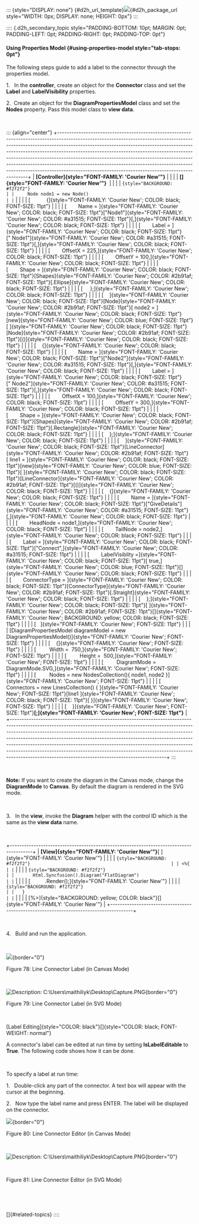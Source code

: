 ::: {style="DISPLAY: none"}
[](ms-xhelp:///?Id=d2h_url_template){#d2h_url_template}![](!package_url!){#d2h_package_url style="WIDTH: 0px; DISPLAY: none; HEIGHT: 0px"}
:::

:::: {.d2h_secondary_topic style="PADDING-BOTTOM: 10pt; MARGIN: 0pt; PADDING-LEFT: 0pt; PADDING-RIGHT: 0pt; PADDING-TOP: 0pt"}
#### Using Properties Model {#using-properties-model style="tab-stops: 0pt"}

The following steps guide to add a label to the connector through the properties model.

1.   In the **controller**, create an object for the **Connector** class and set the **Label** and **LabelVisibility** properties.

2.  Create an object for the **DiagramPropertiesModel** class and set the **Nodes** property. Pass this model class to **view data**.

 

::: {align="center"}
+-----------------------------------------------------------------------------------------------------------------------------------------------------------------------------------------------------------------------------------------------------------------------------------------------------------------------------------------------------------------------------------------------------------------------------------------------------------------------------------------------------------------------------------------------------+
| **[Controller]{style="FONT-FAMILY: 'Courier New'"}**                                                                                                                                                                                                                                                                                                                                                                                                                                                                                                |
|                                                                                                                                                                                                                                                                                                                                                                                                                                                                                                                                                     |
| **[]{style="FONT-FAMILY: 'Courier New'"}**                                                                                                                                                                                                                                                                                                                                                                                                                                                                                                          |
|                                                                                                                                                                                                                                                                                                                                                                                                                                                                                                                                                     |
| ``` {style="BACKGROUND: #f2f2f2"}                                                                                                                                                                                                                                                                                                                                                                                                                                                                                                                   |
|     Node node1 = new Node()                                                                                                                                                                                                                                                                                                                                                                                                                                                                                                                         |
| ```                                                                                                                                                                                                                                                                                                                                                                                                                                                                                                                                                 |
|                                                                                                                                                                                                                                                                                                                                                                                                                                                                                                                                                     |
| [           {]{style="FONT-FAMILY: 'Courier New'; COLOR: black; FONT-SIZE: 11pt"}                                                                                                                                                                                                                                                                                                                                                                                                                                                                   |
|                                                                                                                                                                                                                                                                                                                                                                                                                                                                                                                                                     |
| [        Name = ]{style="FONT-FAMILY: 'Courier New'; COLOR: black; FONT-SIZE: 11pt"}[\"Node1\"]{style="FONT-FAMILY: 'Courier New'; COLOR: #a31515; FONT-SIZE: 11pt"}[,]{style="FONT-FAMILY: 'Courier New'; COLOR: black; FONT-SIZE: 11pt"}                                                                                                                                                                                                                                                                                                          |
|                                                                                                                                                                                                                                                                                                                                                                                                                                                                                                                                                     |
| [        Label = ]{style="FONT-FAMILY: 'Courier New'; COLOR: black; FONT-SIZE: 11pt"}[\" Node1\"]{style="FONT-FAMILY: 'Courier New'; COLOR: #a31515; FONT-SIZE: 11pt"}[,]{style="FONT-FAMILY: 'Courier New'; COLOR: black; FONT-SIZE: 11pt"}                                                                                                                                                                                                                                                                                                        |
|                                                                                                                                                                                                                                                                                                                                                                                                                                                                                                                                                     |
| [        OffsetX = 225,]{style="FONT-FAMILY: 'Courier New'; COLOR: black; FONT-SIZE: 11pt"}                                                                                                                                                                                                                                                                                                                                                                                                                                                         |
|                                                                                                                                                                                                                                                                                                                                                                                                                                                                                                                                                     |
| [        OffsetY = 100,]{style="FONT-FAMILY: 'Courier New'; COLOR: black; FONT-SIZE: 11pt"}                                                                                                                                                                                                                                                                                                                                                                                                                                                         |
|                                                                                                                                                                                                                                                                                                                                                                                                                                                                                                                                                     |
| [        Shape = ]{style="FONT-FAMILY: 'Courier New'; COLOR: black; FONT-SIZE: 11pt"}[Shapes]{style="FONT-FAMILY: 'Courier New'; COLOR: #2b91af; FONT-SIZE: 11pt"}[.Ellipse]{style="FONT-FAMILY: 'Courier New'; COLOR: black; FONT-SIZE: 11pt"}                                                                                                                                                                                                                                                                                                     |
|                                                                                                                                                                                                                                                                                                                                                                                                                                                                                                                                                     |
| [     };]{style="FONT-FAMILY: 'Courier New'; COLOR: black; FONT-SIZE: 11pt"}                                                                                                                                                                                                                                                                                                                                                                                                                                                                        |
|                                                                                                                                                                                                                                                                                                                                                                                                                                                                                                                                                     |
| [    ]{style="FONT-FAMILY: 'Courier New'; COLOR: black; FONT-SIZE: 11pt"}[Node]{style="FONT-FAMILY: 'Courier New'; COLOR: #2b91af; FONT-SIZE: 11pt"}[ node2 = ]{style="FONT-FAMILY: 'Courier New'; COLOR: black; FONT-SIZE: 11pt"}[new]{style="FONT-FAMILY: 'Courier New'; COLOR: blue; FONT-SIZE: 11pt"}[ ]{style="FONT-FAMILY: 'Courier New'; COLOR: black; FONT-SIZE: 11pt"}[Node]{style="FONT-FAMILY: 'Courier New'; COLOR: #2b91af; FONT-SIZE: 11pt"}[()]{style="FONT-FAMILY: 'Courier New'; COLOR: black; FONT-SIZE: 11pt"}                   |
|                                                                                                                                                                                                                                                                                                                                                                                                                                                                                                                                                     |
| [    {]{style="FONT-FAMILY: 'Courier New'; COLOR: black; FONT-SIZE: 11pt"}                                                                                                                                                                                                                                                                                                                                                                                                                                                                          |
|                                                                                                                                                                                                                                                                                                                                                                                                                                                                                                                                                     |
| [        Name = ]{style="FONT-FAMILY: 'Courier New'; COLOR: black; FONT-SIZE: 11pt"}[\"Node2\"]{style="FONT-FAMILY: 'Courier New'; COLOR: #a31515; FONT-SIZE: 11pt"}[,]{style="FONT-FAMILY: 'Courier New'; COLOR: black; FONT-SIZE: 11pt"}                                                                                                                                                                                                                                                                                                          |
|                                                                                                                                                                                                                                                                                                                                                                                                                                                                                                                                                     |
| [        Label = ]{style="FONT-FAMILY: 'Courier New'; COLOR: black; FONT-SIZE: 11pt"}[\" Node2\"]{style="FONT-FAMILY: 'Courier New'; COLOR: #a31515; FONT-SIZE: 11pt"}[,]{style="FONT-FAMILY: 'Courier New'; COLOR: black; FONT-SIZE: 11pt"}                                                                                                                                                                                                                                                                                                        |
|                                                                                                                                                                                                                                                                                                                                                                                                                                                                                                                                                     |
| [        OffsetX = 100,]{style="FONT-FAMILY: 'Courier New'; COLOR: black; FONT-SIZE: 11pt"}                                                                                                                                                                                                                                                                                                                                                                                                                                                         |
|                                                                                                                                                                                                                                                                                                                                                                                                                                                                                                                                                     |
| [        OffsetY = 300,]{style="FONT-FAMILY: 'Courier New'; COLOR: black; FONT-SIZE: 11pt"}                                                                                                                                                                                                                                                                                                                                                                                                                                                         |
|                                                                                                                                                                                                                                                                                                                                                                                                                                                                                                                                                     |
| [        Shape = ]{style="FONT-FAMILY: 'Courier New'; COLOR: black; FONT-SIZE: 11pt"}[Shapes]{style="FONT-FAMILY: 'Courier New'; COLOR: #2b91af; FONT-SIZE: 11pt"}[.Rectangle]{style="FONT-FAMILY: 'Courier New'; COLOR: black; FONT-SIZE: 11pt"}                                                                                                                                                                                                                                                                                                   |
|                                                                                                                                                                                                                                                                                                                                                                                                                                                                                                                                                     |
| [    };]{style="FONT-FAMILY: 'Courier New'; COLOR: black; FONT-SIZE: 11pt"}                                                                                                                                                                                                                                                                                                                                                                                                                                                                         |
|                                                                                                                                                                                                                                                                                                                                                                                                                                                                                                                                                     |
| [    ]{style="FONT-FAMILY: 'Courier New'; COLOR: black; FONT-SIZE: 11pt"}[LineConnector]{style="FONT-FAMILY: 'Courier New'; COLOR: #2b91af; FONT-SIZE: 11pt"}[ line1 = ]{style="FONT-FAMILY: 'Courier New'; COLOR: black; FONT-SIZE: 11pt"}[new]{style="FONT-FAMILY: 'Courier New'; COLOR: blue; FONT-SIZE: 11pt"}[ ]{style="FONT-FAMILY: 'Courier New'; COLOR: black; FONT-SIZE: 11pt"}[LineConnector]{style="FONT-FAMILY: 'Courier New'; COLOR: #2b91af; FONT-SIZE: 11pt"}[()]{style="FONT-FAMILY: 'Courier New'; COLOR: black; FONT-SIZE: 11pt"} |
|                                                                                                                                                                                                                                                                                                                                                                                                                                                                                                                                                     |
| [    {]{style="FONT-FAMILY: 'Courier New'; COLOR: black; FONT-SIZE: 11pt"}                                                                                                                                                                                                                                                                                                                                                                                                                                                                          |
|                                                                                                                                                                                                                                                                                                                                                                                                                                                                                                                                                     |
| [        Name = ]{style="FONT-FAMILY: 'Courier New'; COLOR: black; FONT-SIZE: 11pt"}[\"GiveDetails\"]{style="FONT-FAMILY: 'Courier New'; COLOR: #a31515; FONT-SIZE: 11pt"}[,]{style="FONT-FAMILY: 'Courier New'; COLOR: black; FONT-SIZE: 11pt"}                                                                                                                                                                                                                                                                                                    |
|                                                                                                                                                                                                                                                                                                                                                                                                                                                                                                                                                     |
| [        HeadNode = node1,]{style="FONT-FAMILY: 'Courier New'; COLOR: black; FONT-SIZE: 11pt"}                                                                                                                                                                                                                                                                                                                                                                                                                                                      |
|                                                                                                                                                                                                                                                                                                                                                                                                                                                                                                                                                     |
| [        TailNode = node2,]{style="FONT-FAMILY: 'Courier New'; COLOR: black; FONT-SIZE: 11pt"}                                                                                                                                                                                                                                                                                                                                                                                                                                                      |
|                                                                                                                                                                                                                                                                                                                                                                                                                                                                                                                                                     |
| [        Label = ]{style="FONT-FAMILY: 'Courier New'; COLOR: black; FONT-SIZE: 11pt"}[\"Connect\",]{style="FONT-FAMILY: 'Courier New'; COLOR: #a31515; FONT-SIZE: 11pt"}                                                                                                                                                                                                                                                                                                                                                                            |
|                                                                                                                                                                                                                                                                                                                                                                                                                                                                                                                                                     |
| [        LabelVisiblity =]{style="FONT-FAMILY: 'Courier New'; COLOR: black; FONT-SIZE: 11pt"}[ true,]{style="FONT-FAMILY: 'Courier New'; COLOR: blue; FONT-SIZE: 11pt"}[]{style="FONT-FAMILY: 'Courier New'; COLOR: black; FONT-SIZE: 11pt"}                                                                                                                                                                                                                                                                                                        |
|                                                                                                                                                                                                                                                                                                                                                                                                                                                                                                                                                     |
| [        ConnectorType = ]{style="FONT-FAMILY: 'Courier New'; COLOR: black; FONT-SIZE: 11pt"}[ConnectorType]{style="FONT-FAMILY: 'Courier New'; COLOR: #2b91af; FONT-SIZE: 11pt"}[.Straight]{style="FONT-FAMILY: 'Courier New'; COLOR: black; FONT-SIZE: 11pt"}                                                                                                                                                                                                                                                                                     |
|                                                                                                                                                                                                                                                                                                                                                                                                                                                                                                                                                     |
| [    };]{style="FONT-FAMILY: 'Courier New'; COLOR: black; FONT-SIZE: 11pt"}[ ]{style="FONT-FAMILY: 'Courier New'; COLOR: #2b91af; FONT-SIZE: 11pt"}[]{style="FONT-FAMILY: 'Courier New'; BACKGROUND: yellow; COLOR: black; FONT-SIZE: 11pt"}                                                                                                                                                                                                                                                                                                        |
|                                                                                                                                                                                                                                                                                                                                                                                                                                                                                                                                                     |
| [   ]{style="FONT-FAMILY: 'Courier New'; FONT-SIZE: 11pt"}                                                                                                                                                                                                                                                                                                                                                                                                                                                                                          |
|                                                                                                                                                                                                                                                                                                                                                                                                                                                                                                                                                     |
| [DiagramPropertiesModel diagramModel = new DiagramPropertiesModel()]{style="FONT-FAMILY: 'Courier New'; FONT-SIZE: 11pt"}                                                                                                                                                                                                                                                                                                                                                                                                                           |
|                                                                                                                                                                                                                                                                                                                                                                                                                                                                                                                                                     |
| [    {]{style="FONT-FAMILY: 'Courier New'; FONT-SIZE: 11pt"}                                                                                                                                                                                                                                                                                                                                                                                                                                                                                        |
|                                                                                                                                                                                                                                                                                                                                                                                                                                                                                                                                                     |
| [         Width =  750,]{style="FONT-FAMILY: 'Courier New'; FONT-SIZE: 11pt"}                                                                                                                                                                                                                                                                                                                                                                                                                                                                       |
|                                                                                                                                                                                                                                                                                                                                                                                                                                                                                                                                                     |
| [         Height =  500,]{style="FONT-FAMILY: 'Courier New'; FONT-SIZE: 11pt"}                                                                                                                                                                                                                                                                                                                                                                                                                                                                      |
|                                                                                                                                                                                                                                                                                                                                                                                                                                                                                                                                                     |
| [         DiagramMode = DiagramMode.SVG,]{style="FONT-FAMILY: 'Courier New'; FONT-SIZE: 11pt"}                                                                                                                                                                                                                                                                                                                                                                                                                                                      |
|                                                                                                                                                                                                                                                                                                                                                                                                                                                                                                                                                     |
| [         Nodes = new NodesCollection(){ node1, node2 }]{style="FONT-FAMILY: 'Courier New'; FONT-SIZE: 11pt"}                                                                                                                                                                                                                                                                                                                                                                                                                                       |
|                                                                                                                                                                                                                                                                                                                                                                                                                                                                                                                                                     |
| [         Connectors = new LinesCollection() { ]{style="FONT-FAMILY: 'Courier New'; FONT-SIZE: 11pt"}[line1 ]{style="FONT-FAMILY: 'Courier New'; COLOR: black; FONT-SIZE: 11pt"}[ }]{style="FONT-FAMILY: 'Courier New'; FONT-SIZE: 11pt"}                                                                                                                                                                                                                                                                                                           |
|                                                                                                                                                                                                                                                                                                                                                                                                                                                                                                                                                     |
| [    }]{style="FONT-FAMILY: 'Courier New'; FONT-SIZE: 11pt"}**[;]{style="FONT-FAMILY: 'Courier New'; FONT-SIZE: 11pt"}**                                                                                                                                                                                                                                                                                                                                                                                                                            |
+-----------------------------------------------------------------------------------------------------------------------------------------------------------------------------------------------------------------------------------------------------------------------------------------------------------------------------------------------------------------------------------------------------------------------------------------------------------------------------------------------------------------------------------------------------+
:::

 

**Note:** If you want to create the diagram in the Canvas mode, change the **DiagramMode** to **Canvas**. By default the diagram is rendered in the SVG mode.

 

3.   In the **view**, invoke the **Diagram** helper with the control ID which is the same as the **view data** name.

 

+---------------------------------------------------------------------------------------+
| **[View]{style="FONT-FAMILY: 'Courier New'"}**[ ]{style="FONT-FAMILY: 'Courier New'"} |
|                                                                                       |
| ``` {style="BACKGROUND: #f2f2f2"}                                                     |
| <%{                                                                                   |
| ```                                                                                   |
|                                                                                       |
| ``` {style="BACKGROUND: #f2f2f2"}                                                     |
|       Html.Syncfusion().Diagram("FlatDiagram")                                        |
| ```                                                                                   |
|                                                                                       |
| [          .Render();]{style="FONT-FAMILY: 'Courier New'"}                            |
|                                                                                       |
| ``` {style="BACKGROUND: #f2f2f2"}                                                     |
|   }                                                                                   |
| ```                                                                                   |
|                                                                                       |
| [%\>]{style="BACKGROUND: yellow; COLOR: black"}[]{style="FONT-FAMILY: 'Courier New'"} |
+---------------------------------------------------------------------------------------+

 

4.   Build and run the application.

 

![](ImagesExt/image70_83.png){border="0"}

Figure 78: Line Connector Label (in Canvas Mode)

 

![Description: C:\\Users\\maithiliyk\\Desktop\\Capture.PNG](ImagesExt/image70_84.png){border="0"} 

Figure 79: Line Connector Label (in SVG Mode)

 

[Label Editing]{style="COLOR: black"}[]{style="COLOR: black; FONT-WEIGHT: normal"}

A connector\'s label can be edited at run time by setting **IsLabelEditable** to **True**. The following code shows how it can be done.

 

To specify a label at run time:

1.   Double-click any part of the connector. A text box will appear with the cursor at the beginning.

2.   Now type the label name and press ENTER. The label will be displayed on the connector.

![](ImagesExt/image70_85.png){border="0"}

Figure 80: Line Connector Editor (in Canvas Mode)

 

![Description: C:\\Users\\maithiliyk\\Desktop\\Capture.PNG](ImagesExt/image70_86.png){border="0"} 

 

Figure 81: Line Connector Editor (in SVG Mode)

 

 

[]{#related-topics}
::::
